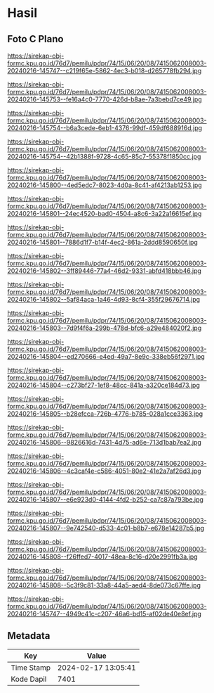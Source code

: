 # Hasil

## Foto C Plano

https://sirekap-obj-formc.kpu.go.id/76d7/pemilu/pdpr/74/15/06/20/08/7415062008003-20240216-145747--c219f65e-5862-4ec3-b018-d265778fb294.jpg

https://sirekap-obj-formc.kpu.go.id/76d7/pemilu/pdpr/74/15/06/20/08/7415062008003-20240216-145753--fe16a4c0-7770-426d-b8ae-7a3bebd7ce49.jpg

https://sirekap-obj-formc.kpu.go.id/76d7/pemilu/pdpr/74/15/06/20/08/7415062008003-20240216-145754--b6a3cede-6eb1-4376-99df-459df688916d.jpg

https://sirekap-obj-formc.kpu.go.id/76d7/pemilu/pdpr/74/15/06/20/08/7415062008003-20240216-145754--42b1388f-9728-4c65-85c7-55378f1850cc.jpg

https://sirekap-obj-formc.kpu.go.id/76d7/pemilu/pdpr/74/15/06/20/08/7415062008003-20240216-145800--4ed5edc7-8023-4d0a-8c41-af4213ab1253.jpg

https://sirekap-obj-formc.kpu.go.id/76d7/pemilu/pdpr/74/15/06/20/08/7415062008003-20240216-145801--24ec4520-bad0-4504-a8c6-3a22a16615ef.jpg

https://sirekap-obj-formc.kpu.go.id/76d7/pemilu/pdpr/74/15/06/20/08/7415062008003-20240216-145801--7886d1f7-b14f-4ec2-861a-2ddd8590650f.jpg

https://sirekap-obj-formc.kpu.go.id/76d7/pemilu/pdpr/74/15/06/20/08/7415062008003-20240216-145802--3ff89446-77a4-46d2-9331-abfd418bbb46.jpg

https://sirekap-obj-formc.kpu.go.id/76d7/pemilu/pdpr/74/15/06/20/08/7415062008003-20240216-145802--5af84aca-1a46-4d93-8cf4-355f29676714.jpg

https://sirekap-obj-formc.kpu.go.id/76d7/pemilu/pdpr/74/15/06/20/08/7415062008003-20240216-145803--7d9f4f6a-299b-478d-bfc6-a29e484020f2.jpg

https://sirekap-obj-formc.kpu.go.id/76d7/pemilu/pdpr/74/15/06/20/08/7415062008003-20240216-145804--ed270666-e4ed-49a7-8e9c-338eb56f2971.jpg

https://sirekap-obj-formc.kpu.go.id/76d7/pemilu/pdpr/74/15/06/20/08/7415062008003-20240216-145804--c273bf27-1ef8-48cc-841a-a320ce184d73.jpg

https://sirekap-obj-formc.kpu.go.id/76d7/pemilu/pdpr/74/15/06/20/08/7415062008003-20240216-145805--b28efcca-726b-4776-b785-028a1cce3363.jpg

https://sirekap-obj-formc.kpu.go.id/76d7/pemilu/pdpr/74/15/06/20/08/7415062008003-20240216-145806--9826616d-7431-4d75-ad6e-713d1bab7ea2.jpg

https://sirekap-obj-formc.kpu.go.id/76d7/pemilu/pdpr/74/15/06/20/08/7415062008003-20240216-145806--4c3caf4e-c586-4051-80e2-41e2a7af26d3.jpg

https://sirekap-obj-formc.kpu.go.id/76d7/pemilu/pdpr/74/15/06/20/08/7415062008003-20240216-145807--e6e923d0-4144-4fd2-b252-ca7c87a793be.jpg

https://sirekap-obj-formc.kpu.go.id/76d7/pemilu/pdpr/74/15/06/20/08/7415062008003-20240216-145807--9e742540-d533-4c01-b8b7-e678e14287b5.jpg

https://sirekap-obj-formc.kpu.go.id/76d7/pemilu/pdpr/74/15/06/20/08/7415062008003-20240216-145808--f26ffed7-4017-48ea-8c16-d20e2991fb3a.jpg

https://sirekap-obj-formc.kpu.go.id/76d7/pemilu/pdpr/74/15/06/20/08/7415062008003-20240216-145808--5c3f9c81-33a8-44a5-aed4-8de073c67ffe.jpg

https://sirekap-obj-formc.kpu.go.id/76d7/pemilu/pdpr/74/15/06/20/08/7415062008003-20240216-145747--4949c41c-c207-46a6-bd15-af02de40e8ef.jpg


## Metadata

| Key        | Value               |
| ---------- | ------------------- |
| Time Stamp | 2024-02-17 13:05:41 |
| Kode Dapil | 7401                |



